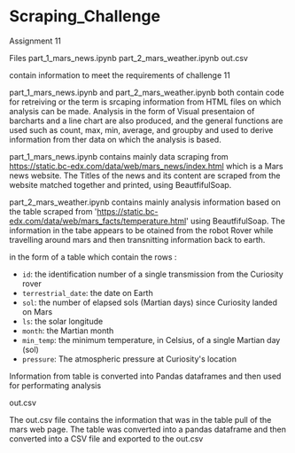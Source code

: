 # Scraping_Challenge
Assignment 11


Files
    part_1_mars_news.ipynb 
    part_2_mars_weather.ipynb
    out.csv

contain information to meet the requirements of challenge 11

part_1_mars_news.ipynb and part_2_mars_weather.ipynb both contain code for retreiving or the term is srcaping information from HTML files 
on which analysis can be made. Analysis in the form of Visual presentaion of barcharts and a line chart are also produced, and the general functions are used such as count, max, min, average, and groupby and used to derive information from ther data on which the analysis is based.

part_1_mars_news.ipynb contains mainly data scraping from https://static.bc-edx.com/data/web/mars_news/index.html which is a Mars news website.
The Titles of the news and its content are scraped from the website matched together and printed, using BeautfifulSoap.

part_2_mars_weather.ipynb contains mainly analysis information based on the table scraped from 'https://static.bc-edx.com/data/web/mars_facts/temperature.html' using BeautfifulSoap. The information in the tabe appears to be otained from the robot Rover while travelling around mars and then transnitting information back to earth.

in the form of a table which contain the rows :
  
* `id`: the identification number of a single transmission from the Curiosity rover
* `terrestrial_date`: the date on Earth
* `sol`: the number of elapsed sols (Martian days) since Curiosity landed on Mars
* `ls`: the solar longitude
* `month`: the Martian month
* `min_temp`: the minimum temperature, in Celsius, of a single Martian day (sol)
* `pressure`: The atmospheric pressure at Curiosity's location
 
Information from table is converted into Pandas dataframes and then used for performating  analysis



out.csv

The out.csv file contains the information that was in the table pull of the mars web page. The table was converted into a pandas dataframe and then converted into a CSV file and exported to the out.csv
